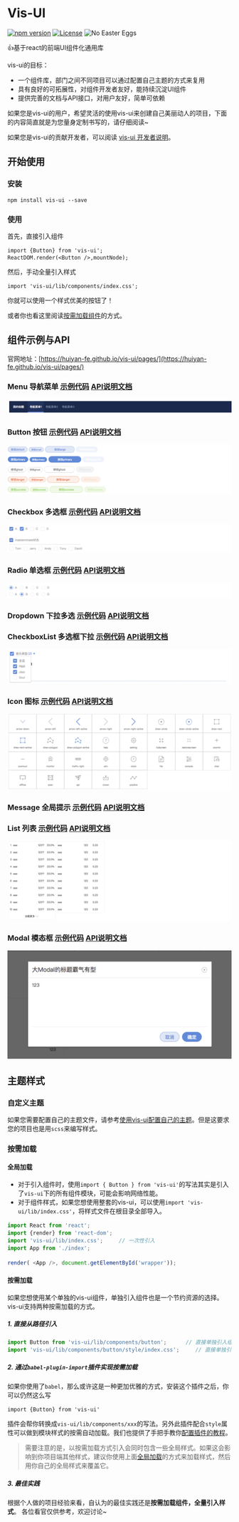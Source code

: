 # Vis-UI 
[![npm version](https://img.shields.io/npm/v/vis-ui.svg)](https://www.npmjs.com/package/vis-ui)
[![License](https://img.shields.io/npm/l/vis-ui.svg)](LICENSE)
![No Easter Eggs](https://img.shields.io/badge/Easter%20eggs-None-lightgray.svg)

👍基于react的前端UI组件化通用库

vis-ui的目标：
- 一个组件库，部门之间不同项目可以通过配置自己主题的方式来复用
- 具有良好的可拓展性，对组件开发者友好，能持续沉淀UI组件
- 提供完善的文档与API接口，对用户友好，简单可依赖

如果您是vis-ui的用户，希望灵活的使用vis-ui来创建自己美丽动人的项目，下面的内容简直就是为您量身定制书写的，请仔细阅读~

如果您是vis-ui的贡献开发者，可以阅读 [vis-ui 开发者说明](https://github.com/huiyan-fe/vis-ui/blob/master/README4DEV.md)。

## 开始使用
### 安装
```
npm install vis-ui --save
```

### 使用
首先，直接引入组件
```
import {Button} from 'vis-ui';
ReactDOM.render(<Button />,mountNode);
```
然后，手动全量引入样式
```
import 'vis-ui/lib/components/index.css';
```
你就可以使用一个样式优美的按钮了！

或者你也看这里阅读[按需加载组件][1]的方式。

## 组件示例与API
官网地址：[https://huiyan-fe.github.io/vis-ui/pages/](https://huiyan-fe.github.io/vis-ui/pages/)

### Menu 导航菜单 [示例代码](./pages/examples/components/menu/index.js)  [API说明文档](./src/components/menu/docs/index.md)  
![](./static/menu.jpg)  

### Button 按钮 [示例代码](./pages/examples/components/button/index.js)  [API说明文档](./src/components/button/docs/index.md)
![](./static/button.jpg)  

### Checkbox 多选框 [示例代码](./pages/examples/components/checkbox/index.js)  [API说明文档](./src/components/checkbox/docs/index.md)
![](./static/checkbox.jpg)  

### Radio 单选框 [示例代码](./pages/examples/components/radio/index.js)  [API说明文档](./src/components/radio/docs/index.md)
![](./static/radio.jpg)  

### Dropdown 下拉多选 [示例代码](./pages/examples/components/dropdown/index.js)  [API说明文档](./src/components/dropdown/docs/index.md)

### CheckboxList 多选框下拉 [示例代码](./pages/examples/components/checkbox-list/index.js)  [API说明文档](./src/components/checkbox-list/docs/index.md)
![](./static/checkboxlist.jpg)  

### Icon 图标 [示例代码](./pages/examples/components/icon/index.js)  [API说明文档](./src/components/icon/docs/index.md)
![](./static/icon.jpg)  

### Message 全局提示 [示例代码](./pages/examples/components/message/index.js)  [API说明文档](./src/components/message/docs/index.md)

### List 列表 [示例代码](./pages/examples/components/list/index.js)  [API说明文档](./src/components/list/docs/index.md)
![](./static/list.jpg)  

### Modal 模态框 [示例代码](./pages/examples/components/modal/index.js)  [API说明文档](./src/components/modal/docs/index.md)
![](./static/modal.jpg)  

## 主题样式
### 自定义主题
如果您需要配置自己的主题文件，请参考[使用vis-ui配置自己的主题](https://github.com/huiyan-fe/vis-ui/blob/master/src/components/style/docs/index.md)。但是这要求您的项目也是用`scss`来编写样式。

### 按需加载
#### 全局加载
- 对于引入组件时，使用`import { Button } from 'vis-ui'`的写法其实是引入了`vis-ui`下的所有组件模块，可能会影响网络性能。
- 对于组件样式，如果您想使用整套的vis-ui，可以使用`import 'vis-ui/lib/index.css'`，将样式文件在根目录全部导入。
```javascript
import React from 'react';
import {render} from 'react-dom';
import 'vis-ui/lib/index.css';     // 一次性引入
import App from './index';

render( <App />, document.getElementById('wrapper'));
```

#### 按需加载
如果您想使用某个单独的vis-ui组件，单独引入组件也是一个节约资源的选择。vis-ui支持两种按需加载的方式。
##### 1. 直接从路径引入
```javascript
import Button from 'vis-ui/lib/components/button';      // 直接单独引入组件
import 'vis-ui/lib/components/button/style/index.css';     // 直接单独引入样式

```

##### 2. 通过`babel-plugin-import`插件实现按需加载
如果你使用了`babel`，那么或许这是一种更加优雅的方式，安装这个插件之后，你可以仍然这么写
```
import {Button} from 'vis-ui'
```
插件会帮你转换成`vis-ui/lib/components/xxx`的写法。另外此插件配合`style`属性可以做到模块样式的按需自动加载。我们也提供了手把手教你[配置插件的教程](https://github.com/huiyan-fe/vis-ui/blob/master/README4IMPORT.md)。


> 需要注意的是，以按需加载方式引入会同时包含一些全局样式。如果这会影响到你项目端其他样式，建议你使用上面[全局加载][2]的方式来加载样式，然后用你自己的全局样式来覆盖它。

##### 3. 最佳实践
根据个人做的项目经验来看，自认为的最佳实践还是**按需加载组件，全量引入样式**。
各位看官仅供参考，欢迎讨论~

[1]:#按需加载
[2]:#全局加载